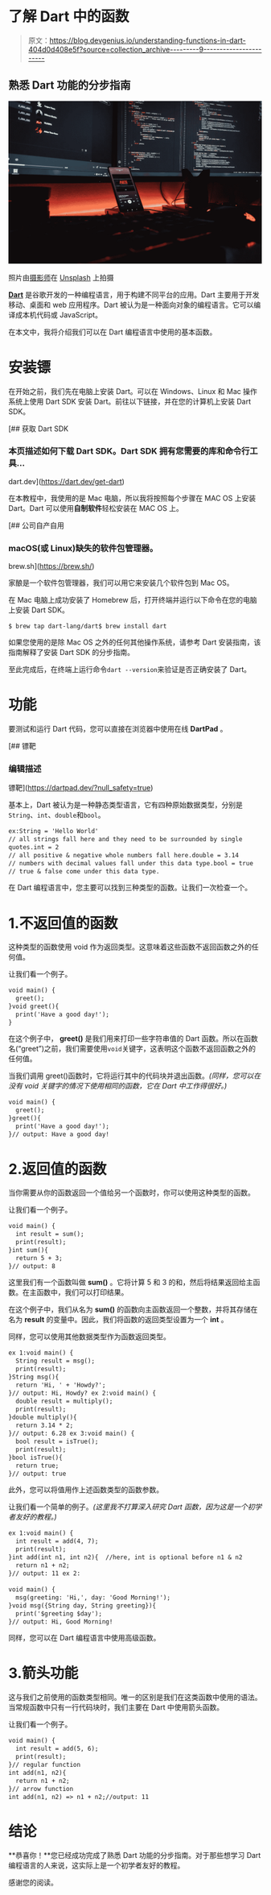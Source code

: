 # 了解 Dart 中的函数

> 原文：<https://blog.devgenius.io/understanding-functions-in-dart-404d0d408e5f?source=collection_archive---------9----------------------->

## 熟悉 Dart 功能的分步指南

![](img/704f9d49f7a224e2f7292dbe58c762cd.png)

照片由[摄影师](https://unsplash.com/@ffstop?utm_source=unsplash&utm_medium=referral&utm_content=creditCopyText)在 [Unsplash](https://unsplash.com/s/photos/programming?utm_source=unsplash&utm_medium=referral&utm_content=creditCopyText) 上拍摄

[**Dart**](https://dart.dev/) 是谷歌开发的一种编程语言，用于构建不同平台的应用。Dart 主要用于开发移动、桌面和 web 应用程序。Dart 被认为是一种面向对象的编程语言。它可以编译成本机代码或 JavaScript。

在本文中，我将介绍我们可以在 Dart 编程语言中使用的基本函数。

# 安装镖

在开始之前，我们先在电脑上安装 Dart。可以在 Windows、Linux 和 Mac 操作系统上使用 Dart SDK 安装 Dart。前往以下链接，并在您的计算机上安装 Dart SDK。

[](https://dart.dev/get-dart) [## 获取 Dart SDK

### 本页描述如何下载 Dart SDK。Dart SDK 拥有您需要的库和命令行工具…

dart.dev](https://dart.dev/get-dart) 

在本教程中，我使用的是 Mac 电脑，所以我将按照每个步骤在 MAC OS 上安装 Dart。Dart 可以使用**自制软件**轻松安装在 MAC OS 上。

[](https://brew.sh/) [## 公司自产自用

### macOS(或 Linux)缺失的软件包管理器。

brew.sh](https://brew.sh/) 

家酿是一个软件包管理器，我们可以用它来安装几个软件包到 Mac OS。

在 Mac 电脑上成功安装了 Homebrew 后，打开终端并运行以下命令在您的电脑上安装 Dart SDK。

```
$ brew tap dart-lang/dart$ brew install dart
```

如果您使用的是除 Mac OS 之外的任何其他操作系统，请参考 Dart 安装指南，该指南解释了安装 Dart SDK 的分步指南。

至此完成后，在终端上运行命令`dart --version`来验证是否正确安装了 Dart。

# 功能

要测试和运行 Dart 代码，您可以直接在浏览器中使用在线 **DartPad** 。

[](https://dartpad.dev/?null_safety=true) [## 镖靶

### 编辑描述

镖靶](https://dartpad.dev/?null_safety=true) 

基本上，Dart 被认为是一种静态类型语言，它有四种原始数据类型，分别是`String`、`int`、`double`和`bool`。

```
ex:String = 'Hello World' 
// all strings fall here and they need to be surrounded by single quotes.int = 2 
// all positive & negative whole numbers fall here.double = 3.14
// numbers with decimal values fall under this data type.bool = true
// true & false come under this data type.
```

在 Dart 编程语言中，您主要可以找到三种类型的函数。让我们一次检查一个。

# 1.不返回值的函数

这种类型的函数使用 void 作为返回类型。这意味着这些函数不返回函数之外的任何值。

让我们看一个例子。

```
void main() {
  greet();
}void greet(){
  print('Have a good day!');
}
```

在这个例子中， **greet()** 是我们用来打印一些字符串值的 Dart 函数。所以在函数名(“greet”)之前，我们需要使用`void`关键字，这表明这个函数不返回函数之外的任何值。

当我们调用 greet()函数时，它将运行其中的代码块并退出函数。*(同样，您可以在没有 void 关键字的情况下使用相同的函数，它在 Dart 中工作得很好。)*

```
void main() {
  greet();
}greet(){
  print('Have a good day!');
}// output: Have a good day!
```

# 2.返回值的函数

当你需要从你的函数返回一个值给另一个函数时，你可以使用这种类型的函数。

让我们看一个例子。

```
void main() {
  int result = sum();
  print(result);
}int sum(){
  return 5 + 3;
}// output: 8
```

这里我们有一个函数叫做 **sum()** 。它将计算 5 和 3 的和，然后将结果返回给主函数。在主函数中，我们可以打印结果。

在这个例子中，我们从名为 **sum()** 的函数向主函数返回一个整数，并将其存储在名为 **result** 的变量中。因此，我们将函数的返回类型设置为一个 **int** 。

同样，您可以使用其他数据类型作为函数返回类型。

```
ex 1:void main() {
  String result = msg();
  print(result);
}String msg(){
  return 'Hi, ' + 'Howdy?';
}// output: Hi, Howdy? ex 2:void main() {
  double result = multiply();
  print(result);
}double multiply(){
  return 3.14 * 2;
}// output: 6.28 ex 3:void main() {
  bool result = isTrue();
  print(result);
}bool isTrue(){
  return true;
}// output: true
```

此外，您可以将值用作上述函数类型的函数参数。

让我们看一个简单的例子。*(这里我不打算深入研究 Dart 函数，因为这是一个初学者友好的教程。)*

```
ex 1:void main() {
  int result = add(4, 7);
  print(result);
}int add(int n1, int n2){  //here, int is optional before n1 & n2
  return n1 + n2;
}// output: 11 ex 2: 

void main() {
  msg(greeting: 'Hi,', day: 'Good Morning!');
}void msg({String day, String greeting}){
  print('$greeting $day');
}// output: Hi, Good Morning!
```

同样，您可以在 Dart 编程语言中使用高级函数。

# 3.箭头功能

这与我们之前使用的函数类型相同。唯一的区别是我们在这类函数中使用的语法。当常规函数中只有一行代码块时，我们主要在 Dart 中使用箭头函数。

让我们看一个例子。

```
void main() {
  int result = add(5, 6);
  print(result);
}// regular function
int add(n1, n2){
  return n1 + n2;
}// arrow function
int add(n1, n2) => n1 + n2;//output: 11
```

# 结论

**恭喜你！**您已经成功完成了熟悉 Dart 功能的分步指南。对于那些想学习 Dart 编程语言的人来说，这实际上是一个初学者友好的教程。

感谢您的阅读。